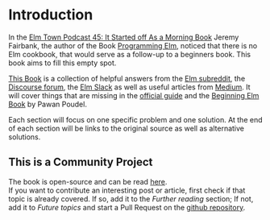 # Introduction

In the [Elm Town Podcast 45: It Started off As a Morning Book](https://elmtown.simplecast.fm/it-started-off-as-a-morning-book) Jeremy Fairbank, the author of the Book [Programming Elm](https://programming-elm.com/), noticed that there is no Elm cookbook, that would serve as a follow-up to a beginners book. This book aims to fill this empty spot.

[This Book](https://orasund.gitbook.io/elm-cookbook/) is a collection of helpful answers from the [Elm subreddit](https://www.reddit.com/r/elm/), the [Discourse forum](https://discourse.elm-lang.org/), the [Elm Slack](https://elmlang.slack.com) as well as useful articles from [Medium](https://medium.com/tag/elm). It will cover things that are missing in the [official guide](https://guide.elm-lang.org/) and the [Beginning Elm Book](https://elmprogramming.com/) by Pawan Poudel.

Each section will focus on one specific problem and one solution. At the end of each section will be links to the original source as well as alternative solutions.

## This is a Community Project

The book is open-source and can be read [here](https://orasund.gitbook.io/elm-cookbook/).  
If you want to contribute an interesting post or article, first check if that topic is already covered. If so, add it to the _Further reading_ section; If not, add it to _Future topics_ and start a Pull Request on the [github repository](https://github.com/Orasund/elm-cookbook).

